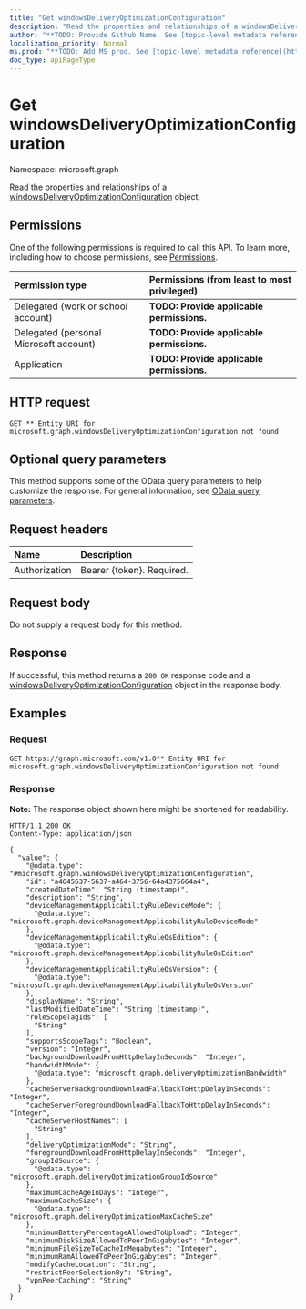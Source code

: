 ```yaml
---
title: "Get windowsDeliveryOptimizationConfiguration"
description: "Read the properties and relationships of a windowsDeliveryOptimizationConfiguration object."
author: "**TODO: Provide Github Name. See [topic-level metadata reference](https://msgo.azurewebsites.net/add/document/guidelines/metadata.html#topic-level-metadata)**"
localization_priority: Normal
ms.prod: "**TODO: Add MS prod. See [topic-level metadata reference](https://msgo.azurewebsites.net/add/document/guidelines/metadata.html#topic-level-metadata)**"
doc_type: apiPageType
---
```


# Get windowsDeliveryOptimizationConfiguration
Namespace: microsoft.graph



Read the properties and relationships of a [windowsDeliveryOptimizationConfiguration](../resources/windowsdeliveryoptimizationconfiguration.md) object.

## Permissions
One of the following permissions is required to call this API. To learn more, including how to choose permissions, see [Permissions](/graph/permissions-reference).

|Permission type|Permissions (from least to most privileged)|
|:---|:---|
|Delegated (work or school account)|**TODO: Provide applicable permissions.**|
|Delegated (personal Microsoft account)|**TODO: Provide applicable permissions.**|
|Application|**TODO: Provide applicable permissions.**|

## HTTP request

<!-- {
  "blockType": "ignored"
}
-->
``` http
GET ** Entity URI for microsoft.graph.windowsDeliveryOptimizationConfiguration not found
```

## Optional query parameters
This method supports some of the OData query parameters to help customize the response. For general information, see [OData query parameters](/graph/query-parameters).

## Request headers
|Name|Description|
|:---|:---|
|Authorization|Bearer {token}. Required.|

## Request body
Do not supply a request body for this method.

## Response

If successful, this method returns a `200 OK` response code and a [windowsDeliveryOptimizationConfiguration](../resources/windowsdeliveryoptimizationconfiguration.md) object in the response body.

## Examples

### Request
<!-- {
  "blockType": "request",
  "name": "get_windowsdeliveryoptimizationconfiguration"
}
-->
``` http
GET https://graph.microsoft.com/v1.0** Entity URI for microsoft.graph.windowsDeliveryOptimizationConfiguration not found
```


### Response
**Note:** The response object shown here might be shortened for readability.
<!-- {
  "blockType": "response",
  "truncated": true,
  "@odata.type": "microsoft.graph.windowsDeliveryOptimizationConfiguration"
}
-->
``` http
HTTP/1.1 200 OK
Content-Type: application/json

{
  "value": {
    "@odata.type": "#microsoft.graph.windowsDeliveryOptimizationConfiguration",
    "id": "a4645637-5637-a464-3756-64a4375664a4",
    "createdDateTime": "String (timestamp)",
    "description": "String",
    "deviceManagementApplicabilityRuleDeviceMode": {
      "@odata.type": "microsoft.graph.deviceManagementApplicabilityRuleDeviceMode"
    },
    "deviceManagementApplicabilityRuleOsEdition": {
      "@odata.type": "microsoft.graph.deviceManagementApplicabilityRuleOsEdition"
    },
    "deviceManagementApplicabilityRuleOsVersion": {
      "@odata.type": "microsoft.graph.deviceManagementApplicabilityRuleOsVersion"
    },
    "displayName": "String",
    "lastModifiedDateTime": "String (timestamp)",
    "roleScopeTagIds": [
      "String"
    ],
    "supportsScopeTags": "Boolean",
    "version": "Integer",
    "backgroundDownloadFromHttpDelayInSeconds": "Integer",
    "bandwidthMode": {
      "@odata.type": "microsoft.graph.deliveryOptimizationBandwidth"
    },
    "cacheServerBackgroundDownloadFallbackToHttpDelayInSeconds": "Integer",
    "cacheServerForegroundDownloadFallbackToHttpDelayInSeconds": "Integer",
    "cacheServerHostNames": [
      "String"
    ],
    "deliveryOptimizationMode": "String",
    "foregroundDownloadFromHttpDelayInSeconds": "Integer",
    "groupIdSource": {
      "@odata.type": "microsoft.graph.deliveryOptimizationGroupIdSource"
    },
    "maximumCacheAgeInDays": "Integer",
    "maximumCacheSize": {
      "@odata.type": "microsoft.graph.deliveryOptimizationMaxCacheSize"
    },
    "minimumBatteryPercentageAllowedToUpload": "Integer",
    "minimumDiskSizeAllowedToPeerInGigabytes": "Integer",
    "minimumFileSizeToCacheInMegabytes": "Integer",
    "minimumRamAllowedToPeerInGigabytes": "Integer",
    "modifyCacheLocation": "String",
    "restrictPeerSelectionBy": "String",
    "vpnPeerCaching": "String"
  }
}
```

